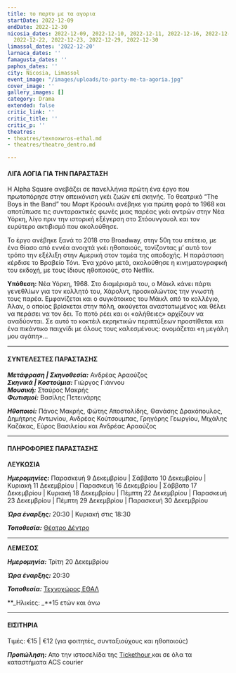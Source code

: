 ```yaml
---
title: το παρτυ με τα αγορια
startDate: 2022-12-09
endDate: 2022-12-30
nicosia_dates: 2022-12-09, 2022-12-10, 2022-12-11, 2022-12-16, 2022-12-17, 2022-12-18,
  2022-12-22, 2022-12-23, 2022-12-29, 2022-12-30
limassol_dates: '2022-12-20'
larnaca_dates: ''
famagusta_dates: ''
paphos_dates: ''
city: Nicosia, Limassol
event_image: "/images/uploads/to-party-me-ta-agoria.jpg"
cover_image: ''
gallery_images: []
category: Drama
extended: false
critic_link: ''
critic_title: ''
critic_p: ''
theatres:
- theatres/texnoxwros-ethal.md
- theatres/theatro_dentro.md

---
```

#### ΛΙΓΑ ΛΟΓΙΑ ΓΙΑ ΤΗΝ ΠΑΡΑΣΤΑΣΗ

H Alpha Square ανεβάζει σε πανελλήνια πρώτη ένα έργο που πρωτοπόρησε στην απεικόνιση γκέι ζωών επί σκηνής. Το θεατρικό “The Boys in the Band” του Μαρτ Κρόουλι ανέβηκε για πρώτη φορά το 1968 και αποτύπωσε τις συνταρακτικές φωνές μιας παρέας γκέι αντρών στην Νέα Υόρκη, λίγο πριν την ιστορική εξέγερση στο Στόουνγουολ και τον ευρύτερο ακτιβισμό που ακολούθησε.

Το έργο ανέβηκε ξανά το 2018 στο Broadway, στην 50η του επέτειο, με ένα θίασο από εννέα ανοιχτά γκέι ηθοποιούς, τονίζοντας μ’ αυτό τον τρόπο την εξέλιξη στην Αμερική στον τομέα της αποδοχής. Η παράσταση κέρδισε το Βραβείο Τόνι. Ένα χρόνο μετά, ακολούθησε η κινηματογραφική του εκδοχή, με τους ίδιους ηθοποιούς, στο Netflix.

**Υπόθεση:** Νέα Υόρκη, 1968. Στο διαμέρισμά του, ο Μάικλ κάνει πάρτι γενεθλίων για τον κολλητό του, Χάρολντ, προσκαλώντας την γνωστή τους παρέα. Εμφανίζεται και ο συγκάτοικος του Μάικλ από το κολλέγιο, Άλαν, ο οποίος βρίσκεται στην πόλη, ακούγεται αναστατωμένος και θέλει να περάσει να τον δει. Το ποτό ρέει και οι «αλήθειες» αρχίζουν να αναδύονται. Σε αυτό το κοκτέιλ εκρηκτικών περιπτύξεων προστίθεται και ένα πικάντικο παιχνίδι με όλους τους καλεσμένους: ονομάζεται «η μεγάλη μου αγάπη»...

***

#### ΣΥΝΤΕΛΕΣΤΕΣ ΠΑΡΑΣΤΑΣΗΣ

**_Μετάφραση | Σκηνοθεσία:_** Ανδρέας Αραούζος  
**_Σκηνικά | Κοστούμια:_** Γιώργος Γιάννου  
**_Μουσική:_** Σταύρος Μακρής  
**_Φωτισμοί:_** Βασίλης Πετεινάρης

**_Ηθοποιοί:_** Πάνος Μακρής, Φώτης Αποστολίδης, Θανάσης Δρακόπουλος, Δημήτρης Αντωνίου, Ανδρέας Κούτσουμπας, Γρηγόρης Γεωργίου, Μιχάλης Καζάκας, Εύρος Βασιλείου και Ανδρέας Αραούζος

***

#### ΠΛΗΡΟΦΟΡΙΕΣ ΠΑΡΑΣΤΑΣΗΣ

**ΛΕΥΚΩΣΙΑ**

**_Ημερομηνίες:_** Παρασκευή 9 Δεκεμβρίου | Σάββατο 10 Δεκεμβρίου | Κυριακή 11 Δεκεμβρίου | Παρασκευή 16 Δεκεμβρίου | Σάββατο 17 Δεκεμβρίου | Κυριακή 18 Δεκεμβρίου | Πέμπτη 22 Δεκεμβρίου | Παρασκευή 23 Δεκεμβρίου | Πέμπτη 29 Δεκεμβρίου | Παρασκευή 30 Δεκεμβρίου

**_Ώρα έναρξης:_** 20:30 | Κυριακή στις 18:30

**_Τοποθεσία:_** [Θέατρο Δέντρο](?#map)

***

**ΛΕΜΕΣΟΣ**

**_Ημερομηνία:_** Τρίτη 20 Δεκεμβρίου

**_Ώρα έναρξης:_** 20:30

**_Τοποθεσία:_** [Τεχνοχώρος ΕΘΑΛ](?#map)

**_Ηλικίες: _**15 ετών και άνω

***

#### ΕΙΣΙΤΗΡΙΑ

Τιμές: €15 | €12 (για φοιτητές, συνταξιούχους και ηθοποιούς)

**_Προπώληση:_** Απο την ιστοσελίδα της [Tickethour ](https://shop.tickethour.com/ticketmaster_se_4057.html)και σε όλα τα καταστήματα ACS courier